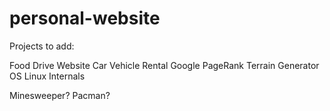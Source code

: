 # personal-website

Projects to add:

Food Drive Website
Car Vehicle Rental
Google PageRank
Terrain Generator
OS Linux Internals

Minesweeper?
Pacman?
